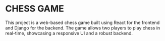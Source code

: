 # CHESS GAME
This project is a web-based chess game built using React for the frontend and Django for the backend. The game allows two players to play chess in real-time, showcasing a responsive UI and a robust backend.
